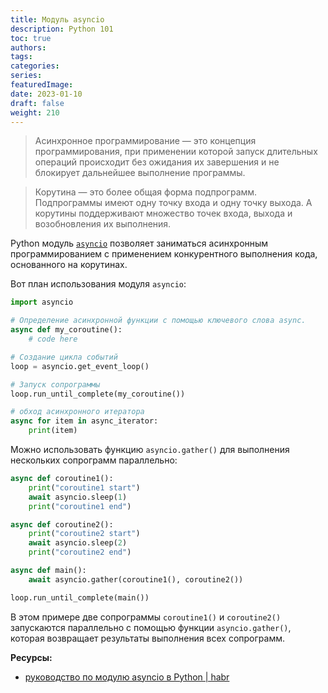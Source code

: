```yaml
---
title: Модуль asyncio
description: Python 101
toc: true
authors:
tags:
categories:
series:
featuredImage:
date: 2023-01-10
draft: false
weight: 210
---
```


> Асинхронное программирование — это концепция программирования, при применении которой запуск длительных операций происходит без ожидания их завершения и не блокирует дальнейшее выполнение программы.

> Корутина — это более общая форма подпрограмм. Подпрограммы имеют одну точку входа и одну точку выхода. А корутины поддерживают множество точек входа, выхода и возобновления их выполнения.


Python модуль [`asyncio`](https://docs.python.org/3/library/asyncio.html) позволяет заниматься асинхронным программированием с применением конкурентного выполнения кода, основанного на корутинах. 

Вот план использования модуля `asyncio`:

```python
import asyncio

# Определение асинхронной функции с помощью ключевого слова async.
async def my_coroutine():
    # code here

# Создание цикла событий
loop = asyncio.get_event_loop()

# Запуск сопрограммы 
loop.run_until_complete(my_coroutine())

# обход асинхронного итератора
async for item in async_iterator:
    print(item)
```

Можно использовать функцию `asyncio.gather()` для выполнения нескольких сопрограмм параллельно:

```python
async def coroutine1():
    print("coroutine1 start")
    await asyncio.sleep(1)
    print("coroutine1 end")

async def coroutine2():
    print("coroutine2 start")
    await asyncio.sleep(2)
    print("coroutine2 end")

async def main():
    await asyncio.gather(coroutine1(), coroutine2())

loop.run_until_complete(main())
```

В этом примере две сопрограммы `coroutine1()` и `coroutine2()` запускаются параллельно с помощью функции `asyncio.gather()`, которая возвращает результаты выполнения всех сопрограмм.


**Ресурсы:**

- [руководство по модулю asyncio в Python | habr](https://habr.com/ru/company/wunderfund/blog/700474/)

